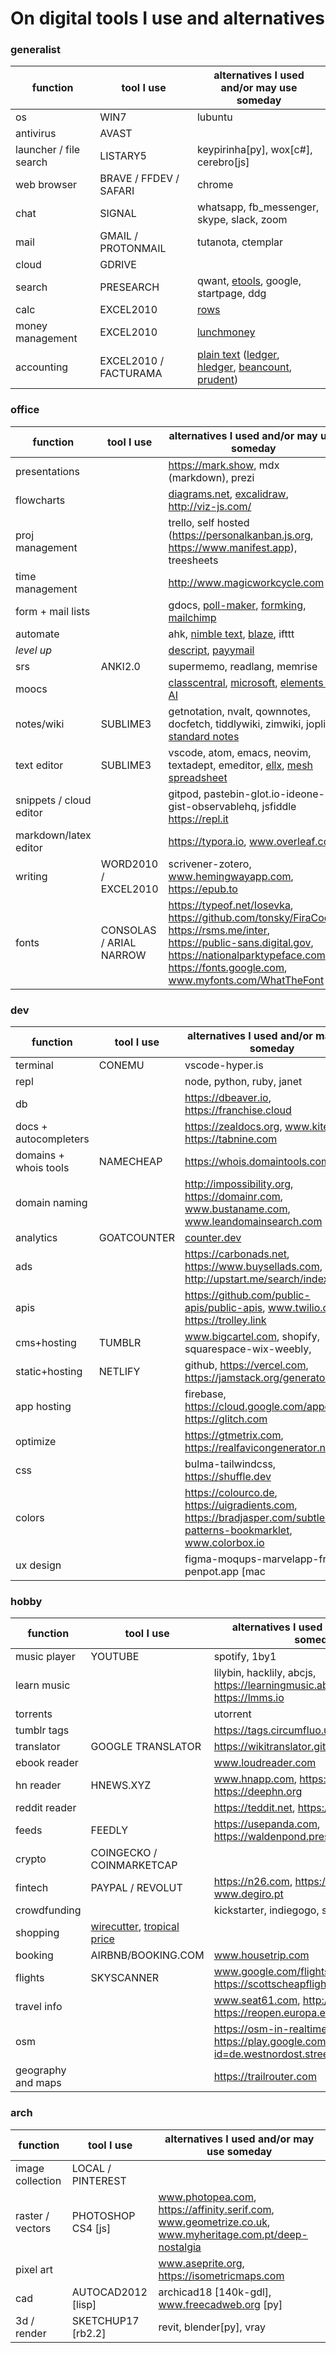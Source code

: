 # On digital tools I use and alternatives

### generalist

| function | tool I use | alternatives I used and/or may use someday |
| --- | --- | --- |
| os | WIN7 |lubuntu
| antivirus | AVAST
| launcher / file search | LISTARY5 | keypirinha[py], wox[c#], cerebro[js]
| web browser | BRAVE / FFDEV / SAFARI | chrome
| chat | SIGNAL | whatsapp, fb_messenger, skype, slack, zoom
| mail | GMAIL / PROTONMAIL | tutanota, ctemplar
| cloud | GDRIVE | 
| search | PRESEARCH | qwant, [etools](https://www.etools.ch), google, startpage, ddg
| calc | EXCEL2010 | [rows](https://rows.com)
| money management | EXCEL2010 | [lunchmoney](https://lunchmoney.app)
| accounting | EXCEL2010 / FACTURAMA | [plain text](https://plaintextaccounting.org/) ([ledger](www.ledger-cli.org), [hledger](https://hledger.org), [beancount](https://awesome-beancount.com), [prudent](https://prudent.me))

### office

| function | tool I use | alternatives I used and/or may use someday |
| --- | --- | --- |
| presentations | | https://mark.show, mdx (markdown), prezi
| flowcharts | | [diagrams.net](https://app.diagrams.net), [excalidraw](https://excalidraw.com), http://viz-js.com/
| proj management | | trello, self hosted (https://personalkanban.js.org, https://www.manifest.app), treesheets
| time management | | http://www.magicworkcycle.com
| form + mail lists | | gdocs, [poll-maker](https://www.poll-maker.com), [formking](https://www.formking.io), [mailchimp](https://mailchimp.com)
| automate | | ahk, [nimble text](https://nimbletext.com), [blaze](https://blaze.today), ifttt
| *level up* | | [descript](https://www.descript.com), [payymail](https://payymail.com)
| srs | ANKI2.0 | supermemo, readlang, memrise
| moocs | | [classcentral](https://classcentral.com), [microsoft](https://docs.microsoft.com/en-us/learn), [elements of AI](https://elementsofai.com)
| notes/wiki | SUBLIME3 | getnotation, nvalt, qownnotes, docfetch, tiddlywiki, zimwiki, joplin, [standard notes](https://standardnotes.org)
| text editor | SUBLIME3 | vscode, atom, emacs, neovim, textadept, emeditor, [ellx](https://ellx.io), [mesh spreadsheet](http://mesh-spreadsheet.com)
| snippets / cloud editor | | gitpod, pastebin-glot.io-ideone-gist-observablehq, jsfiddle https://repl.it
| markdown/latex editor | | https://typora.io, www.overleaf.com
| writing | WORD2010 / EXCEL2010 | scrivener-zotero, www.hemingwayapp.com, https://epub.to
| fonts | CONSOLAS / ARIAL NARROW | https://typeof.net/Iosevka, https://github.com/tonsky/FiraCode, https://rsms.me/inter, https://public-sans.digital.gov, https://nationalparktypeface.com, https://fonts.google.com, www.myfonts.com/WhatTheFont

### dev

| function | tool I use | alternatives I used and/or may use someday |
| --- | --- | --- |
| terminal | CONEMU | vscode-hyper.is
| repl | | node, python, ruby, janet
| db | | https://dbeaver.io, https://franchise.cloud
| docs + autocompleters | | https://zealdocs.org, www.kite.com, https://tabnine.com
| domains + whois tools | NAMECHEAP | https://whois.domaintools.com
| domain naming | | http://impossibility.org, https://domainr.com, www.bustaname.com, www.leandomainsearch.com
| analytics | GOATCOUNTER | [counter.dev](https://counter.dev)
| ads | | https://carbonads.net, https://www.buysellads.com, http://upstart.me/search/index.php
| apis | | https://github.com/public-apis/public-apis, www.twilio.com, https://trolley.link
| cms+hosting | TUMBLR | www.bigcartel.com, shopify, squarespace-wix-weebly, 
| static+hosting | NETLIFY | github, https://vercel.com, https://jamstack.org/generators
| app hosting | | firebase, https://cloud.google.com/appengine, https://glitch.com
| optimize | | https://gtmetrix.com, https://realfavicongenerator.net
| css | | bulma-tailwindcss, https://shuffle.dev
| colors | | https://colourco.de, https://uigradients.com, https://bradjasper.com/subtle-patterns-bookmarklet, www.colorbox.io
| ux design | | figma-moqups-marvelapp-framer-penpot.app [mac |sketch-kiteapp-paintcodeapp]

### hobby

| function | tool I use | alternatives I used and/or may use someday |
| --- | --- | --- |
| music player | YOUTUBE | spotify, 1by1
| learn music | | lilybin, hacklily, abcjs, https://learningmusic.ableton.com, https://lmms.io
| torrents | | utorrent
| tumblr tags | | https://tags.circumfluo.us |
| translator | GOOGLE TRANSLATOR | https://wikitranslator.github.io
| ebook reader | | www.loudreader.com
| hn reader | HNEWS.XYZ | www.hnapp.com, https://hnify.com, https://deephn.org
| reddit reader | | https://teddit.net, https://unim.press/|chia
| feeds | FEEDLY | https://usepanda.com, https://waldenpond.press
| crypto | COINGECKO / COINMARKETCAP |
| fintech | PAYPAL / REVOLUT | https://n26.com, https://www.moey.pt, www.degiro.pt
| crowdfunding | | kickstarter, indiegogo, seedrs
| shopping | [wirecutter](https://www.nytimes.com/wirecutter), [tropical price](https://tropicalprice.com)
| booking | AIRBNB/BOOKING.COM | www.housetrip.com
| flights | SKYSCANNER | www.google.com/flights, www.kiwi.com, https://scottscheapflights.com
| travel info | | www.seat61.com, http://airport.wroclaw.pl, https://reopen.europa.eu/pt
| osm | | https://osm-in-realtime.jwestman.net, https://play.google.com/store/apps/details?id=de.westnordost.streetcomplete
| geography and maps | | https://trailrouter.com

### arch

| function | tool I use | alternatives I used and/or may use someday |
| --- | --- | --- |
| image collection | LOCAL / PINTEREST | | dribbble-behance, pexels-unsplash, https://carbon.now.sh
| raster / vectors | PHOTOSHOP CS4 [js] | www.photopea.com, https://affinity.serif.com, www.geometrize.co.uk, www.myheritage.com.pt/deep-nostalgia
| pixel art | | www.aseprite.org, https://isometricmaps.com
| cad | AUTOCAD2012 [lisp] |  archicad18 [140k-gdl], www.freecadweb.org [py]
| 3d / render | SKETCHUP17 [rb2.2] | revit, blender[py], vray